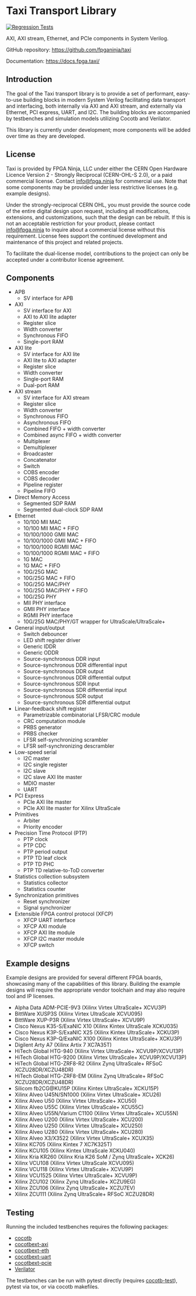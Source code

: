 # Taxi Transport Library

[![Regression Tests](https://github.com/fpganinja/taxi/actions/workflows/regression-tests.yml/badge.svg)](https://github.com/fpganinja/taxi/actions/workflows/regression-tests.yml)

AXI, AXI stream, Ethernet, and PCIe components in System Verilog.

GitHub repository: https://github.com/fpganinja/taxi

Documentation: https://docs.fpga.taxi/

## Introduction

The goal of the Taxi transport library is to provide a set of performant, easy-to-use building blocks in modern System Verilog facilitating data transport and interfacing, both internally via AXI and AXI stream, and externally via Ethernet, PCI express, UART, and I2C.  The building blocks are accompanied by testbenches and simulation models utilizing Cocotb and Verilator.

This library is currently under development; more components will be added over time as they are developed.

## License

Taxi is provided by FPGA Ninja, LLC under either the CERN Open Hardware Licence Version 2 - Strongly Reciprocal (CERN-OHL-S 2.0), or a paid commercial license.  Contact info@fpga.ninja for commercial use.  Note that some components may be provided under less restrictive licenses (e.g. example designs).

Under the strongly-reciprocal CERN OHL, you must provide the source code of the entire digital design upon request, including all modifications, extensions, and customizations, such that the design can be rebuilt.  If this is not an acceptable restriction for your product, please contact info@fpga.ninja to inquire about a commercial license without this requirement.  License fees support the continued development and maintenance of this project and related projects.

To facilitate the dual-license model, contributions to the project can only be accepted under a contributor license agreement.

## Components

*  APB
    *  SV interface for APB
*  AXI
    *  SV interface for AXI
    *  AXI to AXI lite adapter
    *  Register slice
    *  Width converter
    *  Synchronous FIFO
    *  Single-port RAM
*  AXI lite
    *  SV interface for AXI lite
    *  AXI lite to AXI adapter
    *  Register slice
    *  Width converter
    *  Single-port RAM
    *  Dual-port RAM
*  AXI stream
    *  SV interface for AXI stream
    *  Register slice
    *  Width converter
    *  Synchronous FIFO
    *  Asynchronous FIFO
    *  Combined FIFO + width converter
    *  Combined async FIFO + width converter
    *  Multiplexer
    *  Demultiplexer
    *  Broadcaster
    *  Concatenator
    *  Switch
    *  COBS encoder
    *  COBS decoder
    *  Pipeline register
    *  Pipeline FIFO
*  Direct Memory Access
    *  Segmented SDP RAM
    *  Segmented dual-clock SDP RAM
*  Ethernet
    *  10/100 MII MAC
    *  10/100 MII MAC + FIFO
    *  10/100/1000 GMII MAC
    *  10/100/1000 GMII MAC + FIFO
    *  10/100/1000 RGMII MAC
    *  10/100/1000 RGMII MAC + FIFO
    *  1G MAC
    *  1G MAC + FIFO
    *  10G/25G MAC
    *  10G/25G MAC + FIFO
    *  10G/25G MAC/PHY
    *  10G/25G MAC/PHY + FIFO
    *  10G/25G PHY
    *  MII PHY interface
    *  GMII PHY interface
    *  RGMII PHY interface
    *  10G/25G MAC/PHY/GT wrapper for UltraScale/UltraScale+
*  General input/output
    *  Switch debouncer
    *  LED shift register driver
    *  Generic IDDR
    *  Generic ODDR
    *  Source-synchronous DDR input
    *  Source-synchronous DDR differential input
    *  Source-synchronous DDR output
    *  Source-synchronous DDR differential output
    *  Source-synchronous SDR input
    *  Source-synchronous SDR differential input
    *  Source-synchronous SDR output
    *  Source-synchronous SDR differential output
*  Linear-feedback shift register
    *  Parametrizable combinatorial LFSR/CRC module
    *  CRC computation module
    *  PRBS generator
    *  PRBS checker
    *  LFSR self-synchronizing scrambler
    *  LFSR self-synchronizing descrambler
*  Low-speed serial
    *  I2C master
    *  I2C single register
    *  I2C slave
    *  I2C slave AXI lite master
    *  MDIO master
    *  UART
*  PCI Express
    *  PCIe AXI lite master
    *  PCIe AXI lite master for Xilinx UltraScale
*  Primitives
    *  Arbiter
    *  Priority encoder
*  Precision Time Protocol (PTP)
    *  PTP clock
    *  PTP CDC
    *  PTP period output
    *  PTP TD leaf clock
    *  PTP TD PHC
    *  PTP TD relative-to-ToD converter
*  Statistics collection subsystem
    *  Statistics collector
    *  Statistics counter
*  Synchronization primitives
    *  Reset synchronizer
    *  Signal synchronizer
*  Extensible FPGA control protocol (XFCP)
    *  XFCP UART interface
    *  XFCP AXI module
    *  XFCP AXI lite module
    *  XFCP I2C master module
    *  XFCP switch

## Example designs

Example designs are provided for several different FPGA boards, showcasing many of the capabilities of this library.  Building the example designs will require the appropriate vendor toolchain and may also require tool and IP licenses.

*  Alpha Data ADM-PCIE-9V3 (Xilinx Virtex UltraScale+ XCVU3P)
*  BittWare XUSP3S (Xilinx Virtex UltraScale XCVU095)
*  BittWare XUP-P3R (Xilinx Virtex UltraScale+ XCVU9P)
*  Cisco Nexus K35-S/ExaNIC X10 (Xilinx Kintex UltraScale XCKU035)
*  Cisco Nexus K3P-S/ExaNIC X25 (Xilinx Kintex UltraScale+ XCKU3P)
*  Cisco Nexus K3P-Q/ExaNIC X100 (Xilinx Kintex UltraScale+ XCKU3P)
*  Digilent Arty A7 (Xilinx Artix 7 XC7A35T)
*  HiTech Global HTG-940 (Xilinx Virtex UltraScale+ XCVU9P/XCVU13P)
*  HiTech Global HTG-9200 (Xilinx Virtex UltraScale+ XCVU9P/XCVU13P)
*  HiTech Global HTG-ZRF8-R2 (Xilinx Zynq UltraScale+ RFSoC XCZU28DR/XCZU48DR)
*  HiTech Global HTG-ZRF8-EM (Xilinx Zynq UltraScale+ RFSoC XCZU28DR/XCZU48DR)
*  Silicom fb2CG@KU15P (Xilinx Kintex UltraScale+ XCKU15P)
*  Xilinx Alveo U45N/SN1000 (Xilinx Virtex UltraScale+ XCU26)
*  Xilinx Alveo U50 (Xilinx Virtex UltraScale+ XCU50)
*  Xilinx Alveo U55C (Xilinx Virtex UltraScale+ XCU55C)
*  Xilinx Alveo U55N/Varium C1100 (Xilinx Virtex UltraScale+ XCU55N)
*  Xilinx Alveo U200 (Xilinx Virtex UltraScale+ XCU200)
*  Xilinx Alveo U250 (Xilinx Virtex UltraScale+ XCU250)
*  Xilinx Alveo U280 (Xilinx Virtex UltraScale+ XCU280)
*  Xilinx Alveo X3/X3522 (Xilinx Virtex UltraScale+ XCUX35)
*  Xilinx KC705 (Xilinx Kintex 7 XC7K325T)
*  Xilinx KCU105 (Xilinx Kintex UltraScale XCKU040)
*  Xilinx Kria KR260 (Xilinx Kria K26 SoM / Zynq UltraScale+ XCK26)
*  Xilinx VCU108 (Xilinx Virtex UltraScale XCVU095)
*  Xilinx VCU118 (Xilinx Virtex UltraScale+ XCVU9P)
*  Xilinx VCU1525 (Xilinx Virtex UltraScale+ XCVU9P)
*  Xilinx ZCU102 (Xilinx Zynq UltraScale+ XCZU9EG)
*  Xilinx ZCU106 (Xilinx Zynq UltraScale+ XCZU7EV)
*  Xilinx ZCU111 (Xilinx Zynq UltraScale+ RFSoC XCZU28DR)

## Testing

Running the included testbenches requires the following packages:

*  [cocotb](https://github.com/cocotb/cocotb)
*  [cocotbext-axi](https://github.com/alexforencich/cocotbext-axi)
*  [cocotbext-eth](https://github.com/alexforencich/cocotbext-eth)
*  [cocotbext-uart](https://github.com/alexforencich/cocotbext-uart)
*  [cocotbext-pcie](https://github.com/alexforencich/cocotbext-pcie)
*  [Verilator](https://www.veripool.org/verilator/)

The testbenches can be run with pytest directly (requires [cocotb-test](https://github.com/themperek/cocotb-test)), pytest via tox, or via cocotb makefiles.
